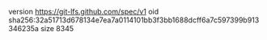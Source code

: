 version https://git-lfs.github.com/spec/v1
oid sha256:32a51713d678134e7ea7a0114101bb3f3bb1688dcff6a7c597399b913346235a
size 8345

